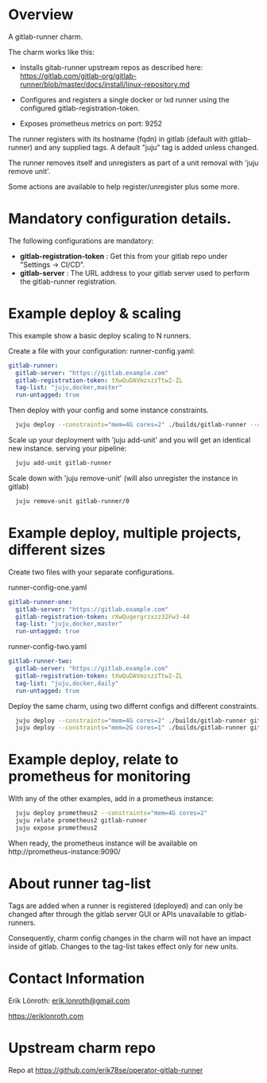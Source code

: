 # Overview

A gitlab-runner charm.

The charm works like this:

* Installs gitab-runner upstream repos as described here:
https://gitlab.com/gitlab-org/gitlab-runner/blob/master/docs/install/linux-repository.md

* Configures and registers a single docker or lxd runner using the configured gitlab-registration-token.

* Exposes prometheus metrics on port: 9252

The runner registers with its hostname (fqdn) in gitlab (default with gitlab-runner) and any supplied tags. 
A default "juju" tag is added unless changed.

The runner removes itself and unregisters as part of a unit removal with 'juju remove unit'.

Some actions are available to help register/unregister plus some more.

# Mandatory configuration details.

The following configurations are mandatory:

* **gitlab-registration-token** : Get this from your gitlab repo under "Settings -> CI/CD".
* **gitlab-server** : The URL address to your gitlab server used to perform the gitlab-runner registration.

# Example deploy & scaling
This example show a basic deploy scaling to N runners.

Create a file with your configuration: runner-config.yaml:

```yaml
gitlab-runner:
  gitlab-server: "https://gitlab.example.com"
  gitlab-registration-token: tXwQuDAVmzxzzTtw2-ZL
  tag-list: "juju,docker,master"
  run-untagged: true
```

Then deploy with your config and some instance constraints.

```bash
  juju deploy --constraints="mem=4G cores=2" ./builds/gitlab-runner --config runner-config.yaml
```
Scale up your deployment with 'juju add-unit' and you will get an identical new instance. serving your pipeline:
```bash
  juju add-unit gitlab-runner
```

Scale down with 'juju remove-unit' (will also unregister the instance in gitlab)
```bash
  juju remove-unit gitlab-runner/0
```

# Example deploy, multiple projects, different sizes

Create two files with your separate configurations.

runner-config-one.yaml
```yaml
gitlab-runner-one:
  gitlab-server: "https://gitlab.example.com"
  gitlab-registration-token: rXwQugergrzxzz32Fw3-44
  tag-list: "juju,docker,master"
  run-untagged: true
```

runner-config-two.yaml
```yaml
gitlab-runner-two:
  gitlab-server: "https://gitlab.example.com"
  gitlab-registration-token: tXwQuDAVmzxzzTtw2-ZL
  tag-list: "juju,docker,daily"
  run-untagged: true
```

Deploy the same charm, using two differnt configs and different constraints.

```bash
  juju deploy --constraints="mem=4G cores=2" ./builds/gitlab-runner gitlab-runner-one --config runner-config-one.yaml
  juju deploy --constraints="mem=2G cores=1" ./builds/gitlab-runner gitlab-runner-two --config runner-config-two.yaml
```

# Example deploy, relate to prometheus for monitoring

With any of the other examples, add in a prometheus instance:

```bash
  juju deploy prometheus2 --constraints="mem=4G cores=2"
  juju relate prometheus2 gitlab-runner
  juju expose prometheus2
```

When ready, the prometheus instance will be available on http://prometheus-instance:9090/

# About runner tag-list
Tags are added when a runner is registered (deployed) and can only be changed after through the gitlab server GUI or APIs unavailable to gitlab-runners.

Consequently, charm config changes in the charm will not have an impact inside of gitlab. Changes to the tag-list takes effect only for new units.

# Contact Information
Erik Lönroth: erik.lonroth@gmail.com

https://eriklonroth.com

# Upstream charm repo
Repo at https://github.com/erik78se/operator-gitlab-runner
